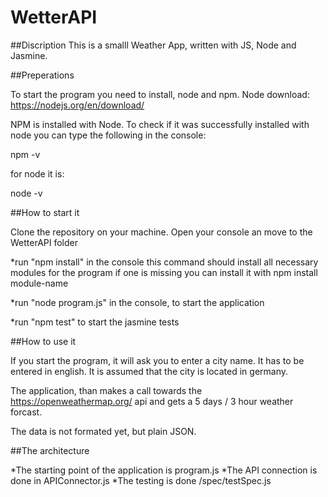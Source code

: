 # WetterAPI

##Discription
This is a smalll Weather App, written with JS, Node and Jasmine.


##Preperations

To start the program you need to install, node and npm.
Node download: https://nodejs.org/en/download/

NPM is installed with Node. To check if it was successfully installed with node you can type the following in the console:

npm -v

for node it is:

node -v


##How to start it

Clone the repository on your machine.
Open your console an move to the WetterAPI folder

*run "npm install" in the console
 	this command should install all necessary modules for the program if one is missing you can install it with npm install module-name

*run "node program.js" in the console, to start the application

*run "npm test" to start the jasmine tests


##How to use it

If you start the program, it will ask you to enter a city name. It has to be entered in english. It is assumed that the city is located in germany.

The application, than makes a call towards the https://openweathermap.org/ api and gets a 5 days / 3 hour weather forcast. 

The data is not formated yet, but plain JSON.


##The architecture

*The starting point of the application is program.js
*The API connection is done in APIConnector.js
*The testing is done /spec/testSpec.js



